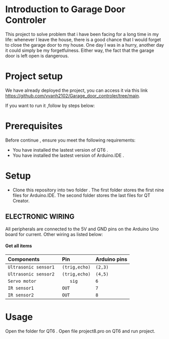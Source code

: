 
# Introduction to  Garage Door Controler

This project to solve problem that i have been facing for a long time in my life: whenever I leave the house, there is a good chance that I would forget to close the garage door to my house. One day I was in a hurry, another day it could simply be my forgetfulness. Either way, the fact that the garage door is left open is dangerous.
# Project setup
We have already deployed the project, you can access it via this link https://github.com/vvanh2102/Garage_door_controler/tree/main.

If you want to run it ,follow by steps below:

# Prerequisites

Before continue , ensure you meet the following requirements:
- You have installed the lastest version of QT6 .
- You have installed the lastest version of Arduino.IDE .
# Setup
- Clone this repository into two folder . The first folder stores the first nine files for Arduino.IDE. The second folder stores the last files for QT Creator.

## ELECTRONIC WIRING 
All peripherals are connected to the 5V and GND pins on the Arduino Uno board for current. Other wiring as listed below:
#### Get all items



| Components|    Pin   |Arduino pins                |
| :-------- | :------- | :------------------------- |
|`Ultrasonic sensor1 `| `(trig,echo)` |` (2,3) ` |
|`Ultrasonic sensor2 `| `(trig,echo)` |` (4,5) ` |
|`Servo motor `| `    sig   `  |` 6 `     |
|`IR sensor1 `| `OUT` |` 7 ` |
|`IR sensor2 `| `OUT` |` 8 ` |

# Usage
Open the folder for QT6 . Open file project8.pro on QT6 and run project.


